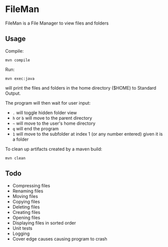 # FileMan

FileMan is a File Manager to view files and folders

## Usage
Compile:

`mvn compile`

Run:

`mvn exec:java`

will print the files and folders in the home directory ($HOME) to Standard Output.

The program will then wait for user input:
- `.` will toggle hidden folder view
- `h` or `b` will move to the parent directory
- `~` will move to the user's home directory
- `q` will end the program
- `1` will move to the subfolder at index 1 (or any number entered) given it is a folder

To clean up artifacts created by a maven build:

`mvn clean`

## Todo
- Compressing files
- Renaming files
- Moving files
- Copying files
- Deleting files
- Creating files
- Opening files
- Displaying files in sorted order
- Unit tests
- Logging
- Cover edge causes causing program to crash
